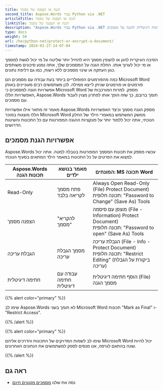 ```yaml
---
title: הגנה או הצפנה של מסמך
second_title: Aspose.Words עבור Python via .NET
articleTitle: הגנה או הצפנה של מסמך
linktitle: הגנה או הצפנה של מסמך
description: "Aspose.Words עבור Python via .NET מספק לקריאה בלבד, הצפנה מסמך, הגבלת עריכה וחתימות דיגיטליות להגנה על מסמכים. Aspose.Words תומך ברוב אפשרויות הגנת מילים"
type: docs
weight: 50
url: /he/python-net/protect-or-encrypt-a-document/
timestamp: 2024-01-27-14-07-04
---
```


הסיבה העיקרית להגן או להצפין מסמך היא להחיל יותר שליטה על מי יכול לגשת למסמך או מי יכול לערוך אותו. החלת הגנה על המסמכים שלך, אתה נמנע סיכונים משותפים כגון העתקה או שינוי מסמכים ללא רשות, כמו גם דליפת נתונים.

כמה מהפורמטים הפופולריים ביותר בעת עבודה עם מסמכים הם Microsoft Word פורמטים או פורמטים שניתן לייצא ממילה. לכן משתמשים רבים מעוניינים באותן אפשרויות הגנה למסמכים כי Microsoft Word מספק. למרות המורכבות של האפשרויות הללו, Aspose.Words תומך ברובם, כך שזה הופך אותו לפתרון מצוין לעבוד עם מסמכים.

מאמר זה מתאר אילו אפשרויות Aspose.Words מספק הגנה מסמך וכיצד האפשרויות הללו מוצגות במוכר Microsoft Word ממשק המשתמש במאמרי הילד של החלק הנוכחי, אתה יכול ללמוד יותר על פונקציות ההגנה המפורטות עם כל התכונות והשיטות הדרושים.

## אפשרויות הגנת מסמכים

Aspose.Words עכשיו מספק את תכונות המסמך המפורטות בטבלה למטה. אתה יכול למצוא את הפרטים על כל התכונות במאמר הילד המתאים בסעיף הנוכחי.

|  Aspose.Words תכונות הגנה |  מאמר בנושא ילדים |  המונחים: MS תכונה Word |
|  -------------------------------  |  ------------------------------  |  ------------------------------------------------------------  |
|  Read-Only |  פתח מסמך לקריאה בלבד |  Always Open Read-Only (File) Protect Document)<br/>תכונה חלופית: "Password to Change" (Save As) Tools |
|  הצפנה מסמך |  "להקריא מסמך" |  מוצפן עם סיסמה (File - Information) Protect Document)<br/>תכונה חלופית: "Password to open" (Save As) Tools |
|  הגבלת עריכה |  מסמך הגבלת עריכה |  הגבלת עריכה (File - Info - Protect Document)<br/>תכונה חלופית: "Restrict Editing" (ביקורת על הגבלת עריכה) |
|  חתימה דיגיטלית |  עבודה עם חתימה דיגיטלית |  הוסף חתימה דיגיטלית (File) מסמך הגנה |

{{% alert color="primary" %}}

שימו לב Aspose.Words לא תומך בשני Microsoft Word תכונות "Mark as Final" ו-"Restrict Access".

{{% /alert %}}

{{% alert color="primary" %}}

שימו לב לשמות המדויקים של התכונות והדרכים אליהם Microsoft Word יכול להיות שונה בהתאם לגרסה, אנו מנסים לספק למשתמשים את הנתונים האחרונים.

{{% /alert %}}

## ראה גם

* נסה את שלנו [מסמכים מקוונים חינם](https://products.aspose.app/words/unlock)

